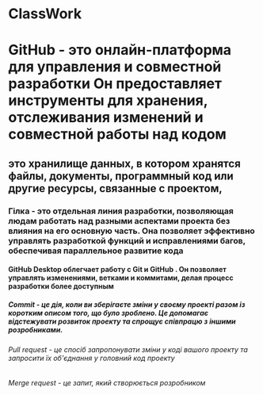 # ClassWork
# GitHub - это онлайн-платформа для управления и совместной разработки Он предоставляет инструменты для хранения, отслеживания изменений и совместной работы над кодом
## это хранилище данных, в котором хранятся файлы, документы, программный код или другие ресурсы, связанные с проектом, 
### Гілка - это отдельная линия разработки, позволяющая людам работать над разными аспектами проекта без влияния на его основную часть. Она позволяет эффективно управлять разработкой функций и исправлениями багов, обеспечивая параллельное развитие кода
#### GitHub Desktop облегчает работу с Git и GitHub . Он позволяет управлять изменениями, ветками и коммитами, делая процесс разработки более доступным
##### Commit -  це дія, коли ви зберігаєте зміни у своєму проекті разом із коротким описом того, що було зроблено. Це допомагає відстежувати розвиток проекту та спрощує співпрацю з іншими розробниками.
###### Pull request - це спосіб запропонувати зміни у коді вашого проекту та запросити їх об'єднання у головний код проекту
###### Merge request - це запит, який створюється розробником 

